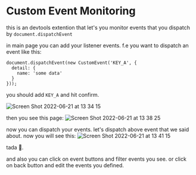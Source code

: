 # Custom Event Monitoring

this is an devtools extention that let's you monitor events that you dispatch by ```document.dispatchEvent```

in main page you can add your listener events. f.e you want to dispatch an event like this:
```
document.dispatchEvent(new CustomEvent('KEY_A', {
  detail: {
    name: 'some data'
  }
}));
```
you should add ```KEY_A``` and hit confirm.

![Screen Shot 2022-06-21 at 13 34 15](https://user-images.githubusercontent.com/72156162/174761927-fc02be1b-5547-4325-8792-024d3380bc1e.png)

then you see this page:
![Screen Shot 2022-06-21 at 13 38 25](https://user-images.githubusercontent.com/72156162/174762513-3a8c1544-cf1d-4803-bc6b-d4b4d99de4c2.png)

now you can dispatch your events. let's dispatch above event that we said about.
now you will see this:
![Screen Shot 2022-06-21 at 13 41 15](https://user-images.githubusercontent.com/72156162/174763157-a5daff46-f01d-42af-aec7-679ab46e6e69.png)

tada 🎉.

and also you can click on event buttons and filter events you see. or click on back button and edit the events you defined.
